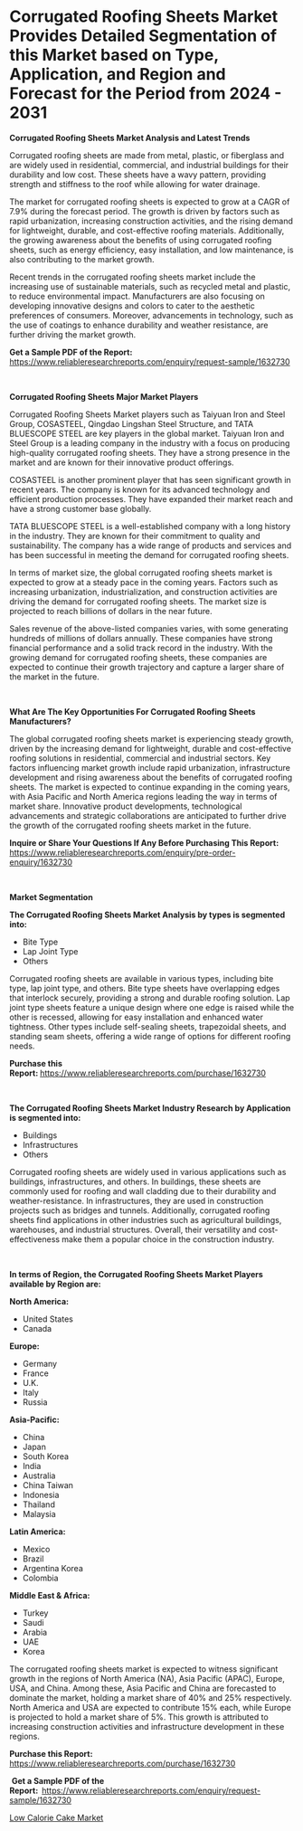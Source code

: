 <p><h1>Corrugated Roofing Sheets Market Provides Detailed Segmentation of this Market based on Type, Application, and Region and Forecast for the Period from 2024 - 2031</h1></p><p><strong>Corrugated Roofing Sheets Market Analysis and Latest Trends</strong></p>
<p><p>Corrugated roofing sheets are made from metal, plastic, or fiberglass and are widely used in residential, commercial, and industrial buildings for their durability and low cost. These sheets have a wavy pattern, providing strength and stiffness to the roof while allowing for water drainage.</p><p>The market for corrugated roofing sheets is expected to grow at a CAGR of 7.9% during the forecast period. The growth is driven by factors such as rapid urbanization, increasing construction activities, and the rising demand for lightweight, durable, and cost-effective roofing materials. Additionally, the growing awareness about the benefits of using corrugated roofing sheets, such as energy efficiency, easy installation, and low maintenance, is also contributing to the market growth.</p><p>Recent trends in the corrugated roofing sheets market include the increasing use of sustainable materials, such as recycled metal and plastic, to reduce environmental impact. Manufacturers are also focusing on developing innovative designs and colors to cater to the aesthetic preferences of consumers. Moreover, advancements in technology, such as the use of coatings to enhance durability and weather resistance, are further driving the market growth.</p></p>
<p><strong>Get a Sample PDF of the Report:&nbsp;</strong> <a href="https://www.reliableresearchreports.com/enquiry/request-sample/1632730">https://www.reliableresearchreports.com/enquiry/request-sample/1632730</a></p>
<p>&nbsp;</p>
<p><strong>Corrugated Roofing Sheets Major Market Players</strong></p>
<p><p>Corrugated Roofing Sheets Market players such as Taiyuan Iron and Steel Group, COSASTEEL, Qingdao Lingshan Steel Structure, and TATA BLUESCOPE STEEL are key players in the global market. Taiyuan Iron and Steel Group is a leading company in the industry with a focus on producing high-quality corrugated roofing sheets. They have a strong presence in the market and are known for their innovative product offerings.</p><p>COSASTEEL is another prominent player that has seen significant growth in recent years. The company is known for its advanced technology and efficient production processes. They have expanded their market reach and have a strong customer base globally.</p><p>TATA BLUESCOPE STEEL is a well-established company with a long history in the industry. They are known for their commitment to quality and sustainability. The company has a wide range of products and services and has been successful in meeting the demand for corrugated roofing sheets.</p><p>In terms of market size, the global corrugated roofing sheets market is expected to grow at a steady pace in the coming years. Factors such as increasing urbanization, industrialization, and construction activities are driving the demand for corrugated roofing sheets. The market size is projected to reach billions of dollars in the near future.</p><p>Sales revenue of the above-listed companies varies, with some generating hundreds of millions of dollars annually. These companies have strong financial performance and a solid track record in the industry. With the growing demand for corrugated roofing sheets, these companies are expected to continue their growth trajectory and capture a larger share of the market in the future.</p></p>
<p>&nbsp;</p>
<p><strong>What Are The Key Opportunities For Corrugated Roofing Sheets Manufacturers?</strong></p>
<p><p>The global corrugated roofing sheets market is experiencing steady growth, driven by the increasing demand for lightweight, durable and cost-effective roofing solutions in residential, commercial and industrial sectors. Key factors influencing market growth include rapid urbanization, infrastructure development and rising awareness about the benefits of corrugated roofing sheets. The market is expected to continue expanding in the coming years, with Asia Pacific and North America regions leading the way in terms of market share. Innovative product developments, technological advancements and strategic collaborations are anticipated to further drive the growth of the corrugated roofing sheets market in the future.</p></p>
<p><strong>Inquire or Share Your Questions If Any Before Purchasing This Report:</strong> <a href="https://www.reliableresearchreports.com/enquiry/pre-order-enquiry/1632730">https://www.reliableresearchreports.com/enquiry/pre-order-enquiry/1632730</a></p>
<p>&nbsp;</p>
<p><strong>Market Segmentation</strong></p>
<p><strong>The Corrugated Roofing Sheets Market Analysis by types is segmented into:</strong></p>
<p><ul><li>Bite Type</li><li>Lap Joint Type</li><li>Others</li></ul></p>
<p><p>Corrugated roofing sheets are available in various types, including bite type, lap joint type, and others. Bite type sheets have overlapping edges that interlock securely, providing a strong and durable roofing solution. Lap joint type sheets feature a unique design where one edge is raised while the other is recessed, allowing for easy installation and enhanced water tightness. Other types include self-sealing sheets, trapezoidal sheets, and standing seam sheets, offering a wide range of options for different roofing needs.</p></p>
<p><strong>Purchase this Report:&nbsp;</strong><a href="https://www.reliableresearchreports.com/purchase/1632730">https://www.reliableresearchreports.com/purchase/1632730</a></p>
<p>&nbsp;</p>
<p><strong>The Corrugated Roofing Sheets Market Industry Research by Application is segmented into:</strong></p>
<p><ul><li>Buildings</li><li>Infrastructures</li><li>Others</li></ul></p>
<p><p>Corrugated roofing sheets are widely used in various applications such as buildings, infrastructures, and others. In buildings, these sheets are commonly used for roofing and wall cladding due to their durability and weather-resistance. In infrastructures, they are used in construction projects such as bridges and tunnels. Additionally, corrugated roofing sheets find applications in other industries such as agricultural buildings, warehouses, and industrial structures. Overall, their versatility and cost-effectiveness make them a popular choice in the construction industry.</p></p>
<p>&nbsp;</p>
<p><strong>In terms of Region, the Corrugated Roofing Sheets Market Players available by Region are:</strong></p>
<p>
    <p> <strong> North America: </strong>
        <ul>
            <li>United States</li>
            <li>Canada</li>
        </ul>
        </p> 
    <p> <strong> Europe: </strong>
        <ul>
            <li>Germany</li>
            <li>France</li>
            <li>U.K.</li>
            <li>Italy</li>
            <li>Russia</li>
        </ul>
        </p> 
    <p> <strong> Asia-Pacific: </strong>
        <ul>
            <li>China</li>
            <li>Japan</li>
            <li>South Korea</li>
            <li>India</li>
            <li>Australia</li>
            <li>China Taiwan</li>
            <li>Indonesia</li>
            <li>Thailand</li>
            <li>Malaysia</li>
        </ul>
        </p> 
    <p> <strong> Latin America: </strong>
        <ul>
            <li>Mexico</li>
            <li>Brazil</li>
            <li>Argentina Korea</li>
            <li>Colombia</li>
        </ul>
        </p> 
    <p> <strong> Middle East & Africa: </strong>
        <ul>
            <li>Turkey</li>
            <li>Saudi</li>
            <li>Arabia</li>
            <li>UAE</li>
            <li>Korea</li>
        </ul>
    </p>
    </p>
<p><p>The corrugated roofing sheets market is expected to witness significant growth in the regions of North America (NA), Asia Pacific (APAC), Europe, USA, and China. Among these, Asia Pacific and China are forecasted to dominate the market, holding a market share of 40% and 25% respectively. North America and USA are expected to contribute 15% each, while Europe is projected to hold a market share of 5%. This growth is attributed to increasing construction activities and infrastructure development in these regions.</p></p>
<p><strong>Purchase this Report: </strong><a href="https://www.reliableresearchreports.com/purchase/1632730">https://www.reliableresearchreports.com/purchase/1632730</a></p>
<p>&nbsp;<strong>Get a Sample PDF of the Report:&nbsp;&nbsp;</strong><a href="https://www.reliableresearchreports.com/enquiry/request-sample/1632730">https://www.reliableresearchreports.com/enquiry/request-sample/1632730</a></p>
<p><strong></strong></p>
<p><p><a href="https://fearless-okapi-6c8.notion.site/Low-Calorie-Cake-Market-Research-Report-Reveals-The-Latest-Trends-And-Opportunities-of-this-Market-f-9d120bf27cad4d7eab48a0a925ca954a">Low Calorie Cake Market</a></p></p>